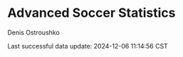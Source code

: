 # Advanced Soccer Statistics
Denis Ostroushko

<!-- gfm -->

Last successful data update: 2024-12-06 11:14:56 CST
